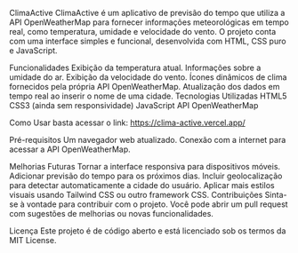 ClimaActive
ClimaActive é um aplicativo de previsão do tempo que utiliza a API OpenWeatherMap para fornecer informações meteorológicas em tempo real, como temperatura, umidade e velocidade do vento. O projeto conta com uma interface simples e funcional, desenvolvida com HTML, CSS puro e JavaScript.

Funcionalidades
Exibição da temperatura atual.
Informações sobre a umidade do ar.
Exibição da velocidade do vento.
Ícones dinâmicos de clima fornecidos pela própria API OpenWeatherMap.
Atualização dos dados em tempo real ao inserir o nome de uma cidade.
Tecnologias Utilizadas
HTML5
CSS3 (ainda sem responsividade)
JavaScript
API OpenWeatherMap

Como Usar
basta acessar o link: https://clima-active.vercel.app/

Pré-requisitos
Um navegador web atualizado.
Conexão com a internet para acessar a API OpenWeatherMap.

Melhorias Futuras
Tornar a interface responsiva para dispositivos móveis.
Adicionar previsão do tempo para os próximos dias.
Incluir geolocalização para detectar automaticamente a cidade do usuário.
Aplicar mais estilos visuais usando Tailwind CSS ou outro framework CSS.
Contribuições
Sinta-se à vontade para contribuir com o projeto. Você pode abrir um pull request com sugestões de melhorias ou novas funcionalidades.

Licença
Este projeto é de código aberto e está licenciado sob os termos da MIT License.
